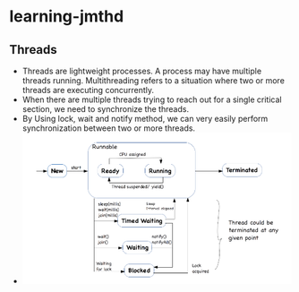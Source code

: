 # learning-jmthd
## Threads
- Threads are lightweight processes. A process may have multiple threads running. Multithreading refers to a situation where two or more threads are executing concurrently.
- When there are multiple threads trying to reach out for a single critical
  section, we need to synchronize the threads.
- By Using lock, wait and notify method, we can very
  easily perform synchronization between two or more threads.
- ![Thread states](thread-states.png)